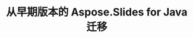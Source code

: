 ---
title: 从早期版本的 Aspose.Slides for Java 迁移
type: docs
weight: 320
url: /zh/java/migration-from-earlier-versions-of-aspose-slides-for-java/
---